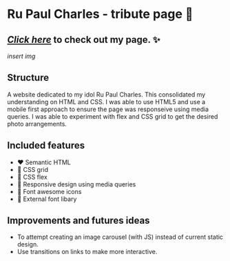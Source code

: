 # Ru Paul Charles - tribute page 🌈

## [*Click here*](https://miahbates.github.io/cfg-final-project/) to check out my page. :sparkles:

*insert img*

## Structure
A website dedicated to my idol Ru Paul Charles. This consolidated my understanding on HTML and CSS. I was able to use HTML5 and use a mobile first approach to ensure the page was responseive using media queries. I was able to experiment with flex and CSS grid to get the desired photo arrangements.

## Included features
- :heart: Semantic HTML
- :orange_heart: CSS grid 
- :yellow_heart: CSS flex
- :green_heart: Responsive design using media queries 
- :blue_heart: Font awesome icons
- :purple_heart: External font libary

## Improvements and futures ideas
- To attempt creating an image carousel (with JS) instead of current static design.
- Use transitions on links to make more interactive.
